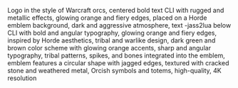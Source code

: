 Logo in the style of Warcraft orcs, centered bold text CLI with rugged and metallic effects, glowing orange and fiery
edges, placed on a Horde emblem background, dark and aggressive atmosphere, text -jass2lua below CLI with bold and
angular typography, glowing orange and fiery edges, inspired by Horde aesthetics, tribal and warlike design, dark green
and brown color scheme with glowing orange accents, sharp and angular typography, tribal patterns, spikes, and bones
integrated into the emblem, emblem features a circular shape with jagged edges, textured with cracked stone and
weathered metal, Orcish symbols and totems, high-quality, 4K resolution
